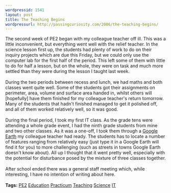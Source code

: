 ```yaml
---
wordpressid: 1541
layout: post
title: The Teaching Begins
wordpressurl: http://passingcuriosity.com/2006/the-teaching-begins/
---
```

The second week of PE2 began with my colleague teacher off ill. This was a little inconvenient, but everything went well with the relief teacher. In the science lesson first up, the students had plenty of work to do on their inquiry projects which are due this Friday, but we could only use the computer lab for the first half of the period. This left some of them with little to do for half a lesson, but on the whole, they were on task and much more settled than they were during the lesson I taught last week.<br /><br />During the two periods between recess and lunch, we had maths and both classes went quite well. Some of the students got their assignments on perimeter, area, volume and surface area handed in, whilst others will [hopefully] have them finished for my colleague teacher's return tomorrow. Many of the students that hadn't finished managed to get it polished off, and all of them worked relatively well, so it was good.<br /><br />During the final period, I took my first IT class. As the grade tens were attending a whole grade event, I had the ninth grade students from mine and two other classes. As it was a one-off, I took them through a <a href="http://earth.google.com/">Google Earth</a> my colleague teacher had ready. The students has to locate a number of features ranging from relatively easy (just type it in a Google Earth will find it for you) to more challenging (such as streets in towns Google Earth doesn't know about). All up I thought that it went pretty well, especially with the potential for disturbance posed by the mixture of three classes together.<br /><br />After school ended there was a general staff meeting which, while interesting, I have no intention of writing about here.<br /><br /><span class="tags"><strong>Tags:</strong><!--<br />--> <a rel="tag" href="http://del.icio.us/thsutton/pe2">PE2</a><!--<br />--> <a rel="tag" href="http://del.icio.us/thsutton/education">Education</a><!--<br />--> <a rel="tag" href="http://del.icio.us/thsutton/practicum">Practicum</a><!--<br />--> <a rel="tag" href="http://del.icio.us/thsutton/teaching">Teaching</a><!--<br />--> <a rel="tag" href="http://del.icio.us/thsutton/science">Science</a><!--<br />--> <a rel="tag" href="http://del.icio.us/thsutton/it">IT</a><!--<br />--></span>
